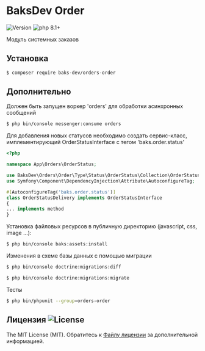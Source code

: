 # BaksDev Order

![Version](https://img.shields.io/badge/version-6.3.20-blue) ![php 8.1+](https://img.shields.io/badge/php-min%208.1-red.svg)

Модуль системных заказов

## Установка

``` bash
$ composer require baks-dev/orders-order
```

## Дополнительно

Должен быть запущен воркер 'orders' для обработки асинхронных сообщений 

``` bash
$ php bin/console messenger:consume orders
```

Для добавления новых статусов необходимо создать сервис-класс, имплементирующий OrderStatusInterface c тегом 'baks.order.status'

``` php
<?php

namespace App\Orders\OrderStatus;

use BaksDev\Orders\Order\Type\Status\OrderStatus\Collection\OrderStatusInterface;
use Symfony\Component\DependencyInjection\Attribute\AutoconfigureTag;

#[AutoconfigureTag('baks.order.status')]
class OrderStatusDelivery implements OrderStatusInterface
{
... implements method
}
```


Установка файловых ресурсов в публичную директорию (javascript, css, image ...):

``` bash
$ php bin/console baks:assets:install
```

Изменения в схеме базы данных с помощью миграции

``` bash
$ php bin/console doctrine:migrations:diff

$ php bin/console doctrine:migrations:migrate
```
Тесты

``` bash
$ php bin/phpunit --group=orders-order
```

## Лицензия ![License](https://img.shields.io/badge/MIT-green)

The MIT License (MIT). Обратитесь к [Файлу лицензии](LICENSE.md) за дополнительной информацией.
